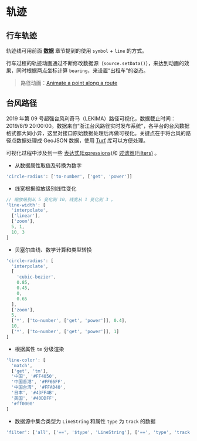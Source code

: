 # 轨迹

## 行车轨迹
轨迹线可用前面 [**数据**](/data/) 章节提到的使用 `symbol` + `line` 的方式。

行车过程的轨迹动画通过不断修改数据源（`source.setData()`），来达到动画的效果，同时根据两点坐标计算 `bearing`，来设置“出租车”的姿态。
<ClientOnly>
  <common-code-view name="track"/>
</ClientOnly>

> 路径动画：[Animate a point along a route](https://docs.mapbox.com/mapbox-gl-js/example/animate-point-along-route/)

## 台风路径
2019 年第 09 号超强台风利奇马（LEKIMA）路径可视化，数据截止时间：2019/8/9 20:00:00。数据来自“浙江台风路径实时发布系统”，各平台的台风数据格式都大同小异，这里对接口原始数据处理后再做可视化。关键点在于将台风的路径点数据处理成 GeoJSON 数据，使用 [Turf](http://turfjs.org/) 库可以方便处理。

可视化过程中涉及到一些 [表达式(Expressions)](https://docs.mapbox.com/mapbox-gl-js/style-spec/#expressions)和 [过滤器(Filters)](https://docs.mapbox.com/mapbox-gl-js/style-spec/#other-filter) 。

* 从数据属性取值及转换为数字
``` js
'circle-radius': ['to-number', ['get', 'power']]
```

* 线宽根据缩放级别线性变化
``` js
// 缩放级别从 5 变化到 10，线宽从 1 变化到 3 。
'line-width': [
  'interpolate',
  ['linear'],
  ['zoom'],
  5, 1,
  10, 3
]
```

* 贝塞尔曲线、数学计算和类型转换
``` js
'circle-radius': [
  'interpolate',
  [
    'cubic-bezier',
    0.85,
    0.45,
    0,
    0.65
  ],
  ['zoom'],
  5,
  ['*', ['to-number', ['get', 'power']], 0.4],
  10,
  ['*', ['to-number', ['get', 'power']], 1]
]
```

* 根据属性 `tm` 分级渲染
``` js
'line-color': [
  'match',
  ['get', 'tm'],
  '中国', '#FF4050',
  '中国香港', '#FF66FF',
  '中国台湾', '#FFA040',
  '日本', '#43FF4B',
  '美国', '#40DDFF',
  '#ff0000'
]
```

* 数据源中集合类型为 `LineString` 和属性 `type` 为 `track` 的数据
``` js
'filter': ['all', ['==', '$type', 'LineString'], ['==', 'type', 'track']]
```

<ClientOnly>
  <common-code-view name="typhoon" />
</ClientOnly>
